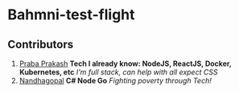 # Bahmni-test-flight

## Contributors

1. [Praba Prakash](https://github.com/prabaprakash)
    **Tech I already know: NodeJS, ReactJS, Docker, Kubernetes, etc**
    *I'm full stack, can help with all expect CSS*
2. [Nandhagopal](https://github.com/nandhanandy92)
    **C# Node Go**
    *Fighting poverty through Tech!*
